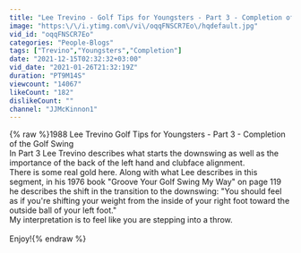 ```yaml
---
title: "Lee Trevino - Golf Tips for Youngsters - Part 3 - Completion of the Golf Swing"
image: "https:\/\/i.ytimg.com\/vi\/oqqFNSCR7Eo\/hqdefault.jpg"
vid_id: "oqqFNSCR7Eo"
categories: "People-Blogs"
tags: ["Trevino","Youngsters","Completion"]
date: "2021-12-15T02:32:32+03:00"
vid_date: "2021-01-26T21:32:19Z"
duration: "PT9M14S"
viewcount: "14067"
likeCount: "182"
dislikeCount: ""
channel: "JJMcKinnon1"
---
```

{% raw %}1988 Lee Trevino Golf Tips for Youngsters - Part 3 - Completion of the Golf Swing<br />In Part 3 Lee Trevino describes what starts the downswing as well as the importance of the back of the left hand and clubface alignment. <br />There is some real gold here. Along with what Lee describes in this segment, in his 1976 book &quot;Groove Your Golf Swing My Way&quot; on page 119  he describes the shift in the transition to the downswing: &quot;You should feel as if you're shifting your weight from the inside of your right foot toward the outside ball of your left foot.&quot;<br />My interpretation is to feel like you are stepping into a throw.<br /><br />Enjoy!{% endraw %}
